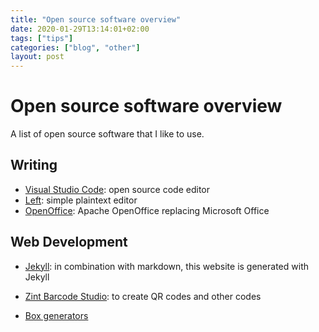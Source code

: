 ```yaml
---
title: "Open source software overview"
date: 2020-01-29T13:14:01+02:00
tags: ["tips"]
categories: ["blog", "other"]
layout: post
---
```


# Open source software overview
A list of open source software that I like to use.

## Writing
- [Visual Studio Code](https://code.visualstudio.com/): open source code editor
- [Left](https://hundredrabbits.itch.io/left): simple plaintext editor
- [OpenOffice](https://www.openoffice.org/): Apache OpenOffice replacing Microsoft Office

## Web Development
- [Jekyll](https://jekyllrb.com/): in combination with markdown, this website is generated with Jekyll

- [Zint Barcode Studio](https://www.zint.org.uk/): to create QR codes and other codes

- [Box generators](https://www.festi.info/boxes.py/)